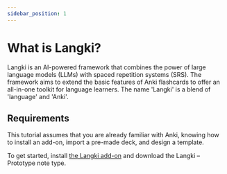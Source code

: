 ```yaml
---
sidebar_position: 1
---
```


# What is Langki?

Langki is an AI-powered framework that combines the power of large language models (LLMs) with spaced repetition systems (SRS). The framework aims to extend the basic features of Anki flashcards to offer an all-in-one toolkit for language learners. The name 'Langki' is a blend of 'language' and 'Anki'.

## Requirements

This tutorial assumes that you are already familiar with Anki, knowing how to install an add-on, import a pre-made deck, and design a template.

To get started, install [the Langki add-on](https://ankiweb.net/shared/info/1400986563) and download the Langki – Prototype note type.
